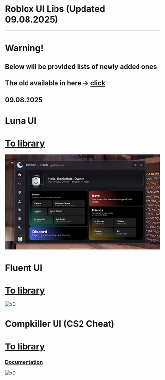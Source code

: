 # Roblox UI Libs (Updated 09.08.2025)
----------------------------
# Warning!
## Below will be provided lists of newly added ones
## The old available in here -> [click](https://github.com/ImInsane-1337/Roblox-UI/blob/main/READMEold.md)


## 09.08.2025
# Luna UI
# [To library](https://github.com/ImInsane-1337/Roblox-UI/tree/main/!%20Luna%20UI)
![Luna](https://raw.githubusercontent.com/ImInsane-1337/Roblox-UI/refs/heads/images/can-yall-tell-what-ui-library-this-is-and-if-you-can-what-v0-332b6xe01fke1.webp)

# Fluent UI
# [To library](https://github.com/ImInsane-1337/Roblox-UI/tree/main/!%20Fluent)
![xD](https://scriptblox.com/images/script/1934611-1692224442842.webp)

# Compkiller UI (CS2 Cheat)
# [To library](https://github.com/ImInsane-1337/Roblox-UI/tree/main/!%20Compkiller%20(cs2%20cheat%20UI))
### [Documentation](https://cat-sus.gitbook.io/compkiller/documents/interface)
![xD](https://private-user-images.githubusercontent.com/195278772/457622500-b1c3a6d2-ef1f-42eb-91fe-cbdc2ce17721.png?jwt=eyJ0eXAiOiJKV1QiLCJhbGciOiJIUzI1NiJ9.eyJpc3MiOiJnaXRodWIuY29tIiwiYXVkIjoicmF3LmdpdGh1YnVzZXJjb250ZW50LmNvbSIsImtleSI6ImtleTUiLCJleHAiOjE3NTQ3MjM2MjEsIm5iZiI6MTc1NDcyMzMyMSwicGF0aCI6Ii8xOTUyNzg3NzIvNDU3NjIyNTAwLWIxYzNhNmQyLWVmMWYtNDJlYi05MWZlLWNiZGMyY2UxNzcyMS5wbmc_WC1BbXotQWxnb3JpdGhtPUFXUzQtSE1BQy1TSEEyNTYmWC1BbXotQ3JlZGVudGlhbD1BS0lBVkNPRFlMU0E1M1BRSzRaQSUyRjIwMjUwODA5JTJGdXMtZWFzdC0xJTJGczMlMkZhd3M0X3JlcXVlc3QmWC1BbXotRGF0ZT0yMDI1MDgwOVQwNzA4NDFaJlgtQW16LUV4cGlyZXM9MzAwJlgtQW16LVNpZ25hdHVyZT0yOTk4YjQ4NjU4ZGMzODNiZGYyNGY1MTQ4YTllYTViYzkwZGI4YmI3MmViMDZlMTMyNjMxMzMxNDcyZDc3MTNlJlgtQW16LVNpZ25lZEhlYWRlcnM9aG9zdCJ9.HxlcvxzY1VjfJie1MlLtkN2L0LQQi7njZclhCxf0XYk)
